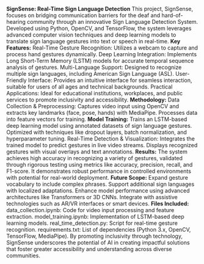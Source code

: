
**SignSense: Real-Time Sign Language Detection**
This project, SignSense, focuses on bridging communication barriers for the deaf and hard-of-hearing community through an innovative Sign Language Detection System. Developed using Python, OpenCV, and TensorFlow, the system leverages advanced computer vision techniques and deep learning models to translate sign language gestures into text or speech in real-time.
**Key Features:**
Real-Time Gesture Recognition: Utilizes a webcam to capture and process hand gestures dynamically.
Deep Learning Integration: Implements Long Short-Term Memory (LSTM) models for accurate temporal sequence analysis of gestures.
Multi-Language Support: Designed to recognize multiple sign languages, including American Sign Language (ASL).
User-Friendly Interface: Provides an intuitive interface for seamless interaction, suitable for users of all ages and technical backgrounds.
Practical Applications: Ideal for educational institutions, workplaces, and public services to promote inclusivity and accessibility.
**Methodology:**
Data Collection & Preprocessing:
Captures video input using OpenCV and extracts key landmarks (face, pose, hands) with MediaPipe.
Processes data into feature vectors for training.
**Model Training:**
Trains an LSTM-based deep learning model using annotated datasets of sign language gestures.
Optimized with techniques like dropout layers, batch normalization, and hyperparameter tuning.
Real-Time Detection & Visualization:
Integrates the trained model to predict gestures in live video streams.
Displays recognized gestures with visual overlays and text annotations.
**Results:**
The system achieves high accuracy in recognizing a variety of gestures, validated through rigorous testing using metrics like accuracy, precision, recall, and F1-score. It demonstrates robust performance in controlled environments with potential for real-world deployment.
**Future Scope:**
Expand gesture vocabulary to include complex phrases.
Support additional sign languages with localized adaptations.
Enhance model performance using advanced architectures like Transformers or 3D CNNs.
Integrate with assistive technologies such as AR/VR interfaces or smart devices.
**Files Included:**
data_collection.ipynb: Code for video input processing and feature extraction.
model_training.ipynb: Implementation of LSTM-based deep learning models.
real_time_detection.py: Script for real-time gesture recognition.
requirements.txt: List of dependencies (Python 3.x, OpenCV, TensorFlow, MediaPipe).
By promoting inclusivity through technology, SignSense underscores the potential of AI in creating impactful solutions that foster greater accessibility and understanding across diverse communities.
